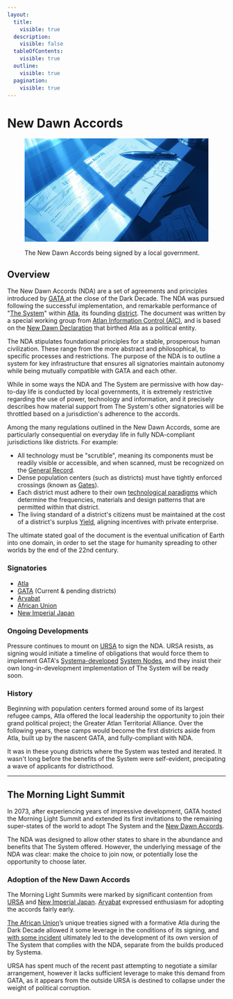 ```yaml
---
layout:
  title:
    visible: true
  description:
    visible: false
  tableOfContents:
    visible: true
  outline:
    visible: true
  pagination:
    visible: true
---
```


# New Dawn Accords

<figure><img src="../../../.gitbook/assets/newdawnaccords.png" alt=""><figcaption><p>The New Dawn Accords being signed by a local government.</p></figcaption></figure>

## Overview

The New Dawn Accords (NDA) are a set of agreements and principles introduced by [GATA ](../)at the close of the Dark Decade. The NDA was pursued following the successful implementation, and remarkable performance of "[The System](the-system.md)" within [Atla](../key-locations/atla.md), its founding [district](districts.md). The document was written by a special working group from [Atlan Information Control (AIC)](../institutions/atlan-information-control-aic.md), and is based on the [New Dawn Declaration](../history/new-dawn-declaration.md) that birthed Atla as a political entity.

The NDA stipulates foundational principles for a stable, prosperous human civilization. These range from the more abstract and philosophical, to specific processes and restrictions. The purpose of the NDA is to outline a system for key infrastructure that ensures all signatories maintain autonomy while being mutually compatible with GATA and each other.

While in some ways the NDA and The System are permissive with how day-to-day life is conducted by local governments, it is extremely restrictive regarding the use of power, technology and information, and it precisely describes how material support from The System's other signatories will be throttled based on a jurisdiction's adherence to the accords.

Among the many regulations outlined in the New Dawn Accords, some are particularly consequential on everyday life in fully NDA-compliant jurisdictions like districts. For example:&#x20;

* All technology must be "scrutible", meaning its components must be readily visible or accessible, and when scanned, must be recognized on the [General Record](the-general-record.md).
* Dense population centers (such as districts) must have tightly enforced crossings (known as [Gates](../borders-and-travel/gates.md)).
* Each district must adhere to their own [technological paradigms](paradigms.md) which determine the frequencies, materials and design patterns that are permitted within that district.&#x20;
* The living standard of a district's citizens must be maintained at the cost of a district's surplus [Yield](yield.md), aligning incentives with private enterprise.

The ultimate stated goal of the document is the eventual unification of Earth into one domain, in order to set the stage for humanity spreading to other worlds by the end of the 22nd century.

### **Signatories**

* [Atla](../key-locations/atla.md)
* [GATA](../the-basics.md) (Current & pending districts)
* [Aryabat](../../aryabat/the-basics.md)
* [African Union](../../african-union/the-basics.md)
* [New Imperial Japan](../../new-imperial-japan/the-basics.md)

### **Ongoing Developments**

Pressure continues to mount on [URSA](../../ursa/the-basics.md) to sign the NDA. URSA resists, as signing would initiate a timeline of obligations that would force them to implement GATA's [Systema-developed](../enterprise/systema.md) [System Nodes](the-system.md#system-nodes), and they insist their own long-in-development implementation of The System will be ready soon.

### History

Beginning with population centers formed around some of its largest refugee camps, Atla offered the local leadership the opportunity to join their grand political project; the Greater Atlan Territorial Alliance. Over the following years, these camps would become the first districts aside from Atla, built up by the nascent GATA, and fully-compliant with NDA.

It was in these young districts where the System was tested and iterated. It wasn't long before the benefits of the System were self-evident, precipating a wave of applicants for districthood.

***

## The Morning Light Summit

In 2073, after experiencing years of impressive development, GATA hosted the Morning Light Summit and extended its first invitations to the remaining super-states of the world to adopt The System and the [New Dawn Accords](new-dawn-accords.md).

The NDA was designed to allow other states to share in the abundance and benefits that The System offered. However, the underlying message of the NDA was clear: make the choice to join now, or potentially lose the opportunity to choose later.

### Adoption of the New Dawn Accords

The Morning Light Summits were marked by significant contention from [URSA](../../ursa/) and [New Imperial Japan](../../new-imperial-japan/). [Aryabat](../../aryabat/) expressed enthusiasm for adopting the accords fairly early.

[The African Union](../../african-union/)’s unique treaties signed with a formative Atla during the Dark Decade allowed it some leverage in the conditions of its signing, and [with some incident](../../african-union/history/the-broken-dawn-revolt.md) ultimately led to the development of its own version of The System that complies with the NDA, separate from the builds produced by Systema.

URSA has spent much of the recent past attempting to negotiate a similar arrangement, however it lacks sufficient leverage to make this demand from GATA, as it appears from the outside URSA is destined to collapse under the weight of political corruption.
